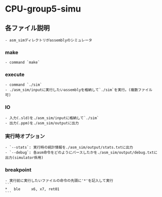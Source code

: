 # CPU-group5-simu

## 各ファイル説明
    - asm_simディレクトリがassemblyのシミュレータ

### make
    - command `make`
    
### execute
    - command `./sim`
    - ./asm_sim/inputに実行したいassemblyを格納して`./sim`を実行。(複数ファイル可)

### IO
    - 入力(.sld)を./asm_sim/inputに格納して`./sim`
    - 出力(.ppm)を./asm_sim/outputに出力

### 実行時オプション
    - `--stats`: 実行時の統計情報を./asm_sim/output/stats.txtに出力
    - `--debug`: 各asm命令をどのようにパースしたかを./asm_sim/output/debug.txtに出力(simulator係用)

### breakpoint
    - 実行前に実行したいファイルの命令の先頭に'*'を記入して実行
    ```
    *	ble		x6, x7, ret01
    ``` 
